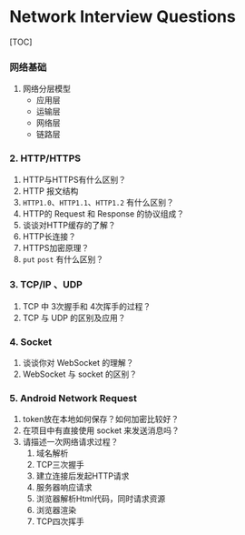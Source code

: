 # Network Interview Questions

[TOC]

### 网络基础

1. 网络分层模型
   - 应用层
   - 运输层
   - 网络层
   - 链路层

### 2. HTTP/HTTPS

1. HTTP与HTTPS有什么区别？
2. HTTP 报文结构
3. `HTTP1.0`、`HTTP1.1`、`HTTP1.2` 有什么区别？
4. HTTP的 Request 和 Response 的协议组成？
5. 谈谈对HTTP缓存的了解？
6. HTTP长连接？
7. HTTPS加密原理？
8. `put` `post` 有什么区别？

### 3. TCP/IP 、UDP

1. TCP 中 3次握手和 4次挥手的过程？
2. TCP 与 UDP 的区别及应用？

### 4. Socket

1. 谈谈你对 WebSocket 的理解？
2. WebSocket 与 socket 的区别？

### 5. Android Network Request

1. token放在本地如何保存？如何加密比较好？
2. 在项目中有直接使用 socket 来发送消息吗？
3. 请描述一次网络请求过程？
   1. 域名解析
   2. TCP三次握手
   3. 建立连接后发起HTTP请求
   4. 服务器响应请求
   5. 浏览器解析Html代码，同时请求资源
   6. 浏览器渲染
   7. TCP四次挥手 

